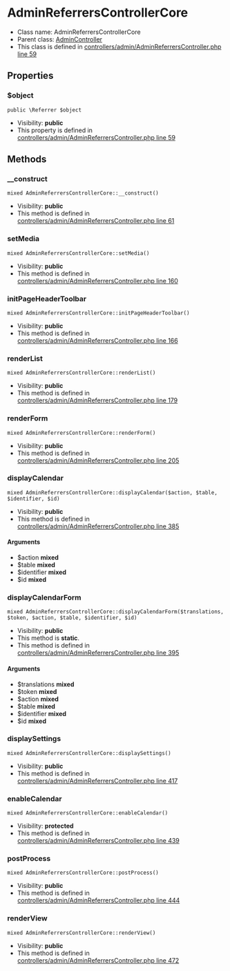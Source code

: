 AdminReferrersControllerCore
===============






* Class name: AdminReferrersControllerCore
* Parent class: [AdminController](AdminControllerCore)
* This class is defined in [controllers/admin/AdminReferrersController.php line 59](https://github.com/PrestaShop/PrestaShop/blob/1.6.1.1/controllers/admin/AdminReferrersController.php#L59)





Properties
----------


### $object

    public \Referrer $object





* Visibility: **public**
* This property is defined in [controllers/admin/AdminReferrersController.php line 59](https://github.com/PrestaShop/PrestaShop/blob/1.6.1.1/controllers/admin/AdminReferrersController.php#59)


Methods
-------


### __construct

    mixed AdminReferrersControllerCore::__construct()





* Visibility: **public**
* This method is defined in [controllers/admin/AdminReferrersController.php line 61](https://github.com/PrestaShop/PrestaShop/blob/1.6.1.1/controllers/admin/AdminReferrersController.php#61)




### setMedia

    mixed AdminReferrersControllerCore::setMedia()





* Visibility: **public**
* This method is defined in [controllers/admin/AdminReferrersController.php line 160](https://github.com/PrestaShop/PrestaShop/blob/1.6.1.1/controllers/admin/AdminReferrersController.php#160)




### initPageHeaderToolbar

    mixed AdminReferrersControllerCore::initPageHeaderToolbar()





* Visibility: **public**
* This method is defined in [controllers/admin/AdminReferrersController.php line 166](https://github.com/PrestaShop/PrestaShop/blob/1.6.1.1/controllers/admin/AdminReferrersController.php#166)




### renderList

    mixed AdminReferrersControllerCore::renderList()





* Visibility: **public**
* This method is defined in [controllers/admin/AdminReferrersController.php line 179](https://github.com/PrestaShop/PrestaShop/blob/1.6.1.1/controllers/admin/AdminReferrersController.php#179)




### renderForm

    mixed AdminReferrersControllerCore::renderForm()





* Visibility: **public**
* This method is defined in [controllers/admin/AdminReferrersController.php line 205](https://github.com/PrestaShop/PrestaShop/blob/1.6.1.1/controllers/admin/AdminReferrersController.php#205)




### displayCalendar

    mixed AdminReferrersControllerCore::displayCalendar($action, $table, $identifier, $id)





* Visibility: **public**
* This method is defined in [controllers/admin/AdminReferrersController.php line 385](https://github.com/PrestaShop/PrestaShop/blob/1.6.1.1/controllers/admin/AdminReferrersController.php#385)


#### Arguments
* $action **mixed**
* $table **mixed**
* $identifier **mixed**
* $id **mixed**



### displayCalendarForm

    mixed AdminReferrersControllerCore::displayCalendarForm($translations, $token, $action, $table, $identifier, $id)





* Visibility: **public**
* This method is **static**.
* This method is defined in [controllers/admin/AdminReferrersController.php line 395](https://github.com/PrestaShop/PrestaShop/blob/1.6.1.1/controllers/admin/AdminReferrersController.php#395)


#### Arguments
* $translations **mixed**
* $token **mixed**
* $action **mixed**
* $table **mixed**
* $identifier **mixed**
* $id **mixed**



### displaySettings

    mixed AdminReferrersControllerCore::displaySettings()





* Visibility: **public**
* This method is defined in [controllers/admin/AdminReferrersController.php line 417](https://github.com/PrestaShop/PrestaShop/blob/1.6.1.1/controllers/admin/AdminReferrersController.php#417)




### enableCalendar

    mixed AdminReferrersControllerCore::enableCalendar()





* Visibility: **protected**
* This method is defined in [controllers/admin/AdminReferrersController.php line 439](https://github.com/PrestaShop/PrestaShop/blob/1.6.1.1/controllers/admin/AdminReferrersController.php#439)




### postProcess

    mixed AdminReferrersControllerCore::postProcess()





* Visibility: **public**
* This method is defined in [controllers/admin/AdminReferrersController.php line 444](https://github.com/PrestaShop/PrestaShop/blob/1.6.1.1/controllers/admin/AdminReferrersController.php#444)




### renderView

    mixed AdminReferrersControllerCore::renderView()





* Visibility: **public**
* This method is defined in [controllers/admin/AdminReferrersController.php line 472](https://github.com/PrestaShop/PrestaShop/blob/1.6.1.1/controllers/admin/AdminReferrersController.php#472)



